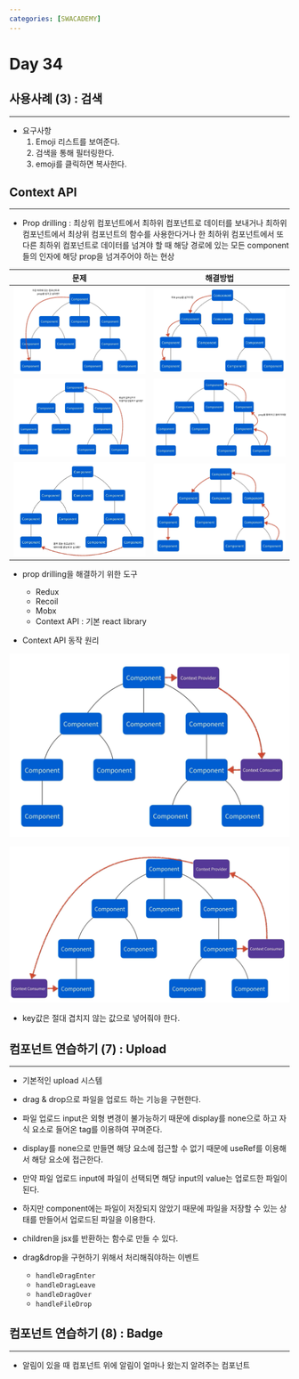 ```yaml
---
categories: [SWACADEMY]
---
```


# Day 34

## 사용사례 (3) : 검색

---

- 요구사항
  1. Emoji 리스트를 보여준다.
  2. 검색을 통해 필터링한다.
  3. emoji를 클릭하면 복사한다.

## Context API

---

- Prop drilling : 최상위 컴포넌트에서 최하위 컴포넌트로 데이터를 보내거나 최하위 컴포넌트에서 최상위 컴포넌트의 함수를 사용한다거나 한 최하위 컴포넌트에서 또다른 최하위 컴포넌트로 데이터를 넘겨야 할 때 해당 경로에 있는 모든 component들의 인자에 해당 prop을 넘겨주어야 하는 현상

<table>
  <thead>
    <th>문제</th>
    <th>해결방법</th>
  </thead>
  <tbody>
  <tr>
    <td><img src="/assets/images/2023/01/30/img_4.png" alt="problem1"></td>
    <td><img src="/assets/images/2023/01/30/img_7.png" alt="solution1"></td>
  </tr>
  <tr>
    <td><img src="/assets/images/2023/01/30/img_5.png" alt="problem2"></td>
    <td><img src="/assets/images/2023/01/30/img_8.png" alt="solution2"></td>
  </tr>
  <tr>
    <td><img src="/assets/images/2023/01/30/img_6.png" alt="problem3"></td>
    <td><img src="/assets/images/2023/01/30/img_9.png" alt="solution3"></td>
  </tr>
  </tbody>
</table>

- prop drilling을 해결하기 위한 도구
  - Redux
  - Recoil
  - Mobx
  - Context API : 기본 react library

- Context API 동작 원리

![context API1](/assets/images/2023/01/30/img_2.png)

![context API2](/assets/images/2023/01/30/img_3.png)

- key값은 절대 겹치지 않는 값으로 넣어줘야 한다.

## 컴포넌트 연습하기 (7) : Upload

---

- 기본적인 upload 시스템
- drag & drop으로 파일을 업로드 하는 기능을 구현한다.
- 파일 업로드 input은 외형 변경이 불가능하기 때문에 display를 none으로 하고 자식 요소로 들어온 tag를 이용하여 꾸며준다.
- display를 none으로 만들면 해당 요소에 접근할 수 없기 때문에 useRef를 이용해서 해당 요소에 접근한다.
- 만약 파일 업로드 input에 파일이 선택되면 해당 input의 value는 업로드한 파일이 된다.
- 하지만 component에는 파일이 저장되지 않았기 때문에 파일을 저장할 수 있는 상태를 만들어서 업로드된 파일을 이용한다.
- children을 jsx를 반환하는 함수로 만들 수 있다.

- drag&drop을 구현하기 위해서 처리해줘야하는 이벤트
  - `handleDragEnter`
  - `handleDragLeave`
  - `handleDragOver`
  - `handleFileDrop`

## 컴포넌트 연습하기 (8) : Badge

---

- 알림이 있을 때 컴포넌트 위에 알림이 얼마나 왔는지 알려주는 컴포넌트


